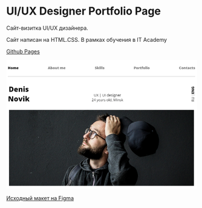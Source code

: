 # UI/UX Designer Portfolio Page #

Сайт-визитка UI/UX дизайнера.

Сайт написан на HTML.CSS. В рамках обучения в IT Academy

[Github Pages](https://sergeigolovkin.github.io/denis_novik/)

![Скриншот сайта](./denis_novik.png)


[Исходный макет на Figma](https://www.figma.com/file/5D9pDuLtS042hzaoN69Kd7/Free--Landing--Page-Template?node-id=254%3A515&t=OcdC0kkJTSqg88wN-0)